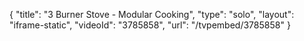 {
    "title": "3 Burner Stove - Modular Cooking",
    "type": "solo",
    "layout": "iframe-static",
    "videoId": "3785858",
    "url": "\/tvpembed\/3785858"
}